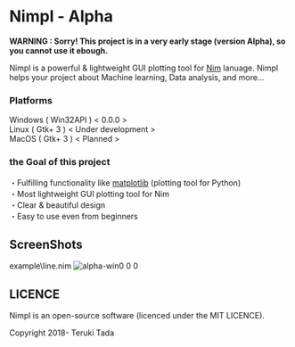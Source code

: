 # Nimpl - Alpha
**WARNING : Sorry! This project is in a very early stage (version Alpha), so you cannot use it ebough.**

Nimpl is a powerful & lightweight GUI plotting tool for [Nim](https://nim-lang.org/) lanuage.
Nimpl helps your project about Machine learning, Data analysis, and more...

### Platforms
Windows ( Win32API ) < 0.0.0 ><br>
Linux ( Gtk+ 3 ) < Under development ><br>
MacOS ( Gtk+ 3 ) < Planned ><br>

### the Goal of this project
・Fulfilling functionality like [matplotlib](https://github.com/matplotlib/matplotlib) (plotting tool for Python)<br>
・Most lightweight GUI plotting tool for Nim<br>
・Clear & beautiful design<br>
・Easy to use even from beginners<br>

## ScreenShots
example\line.nim
![alpha-win0 0 0](https://user-images.githubusercontent.com/38907008/47158316-5a2e4580-d326-11e8-9944-2eeabfb61688.JPG)
## LICENCE
Nimpl is an open-source software (licenced under the MIT LICENCE).

Copyright 2018- Teruki Tada
